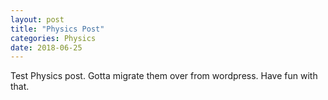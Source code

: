 ```yaml
---
layout: post
title: "Physics Post"
categories: Physics
date: 2018-06-25
---
```


Test Physics post. Gotta migrate them over from wordpress. Have fun with that.
